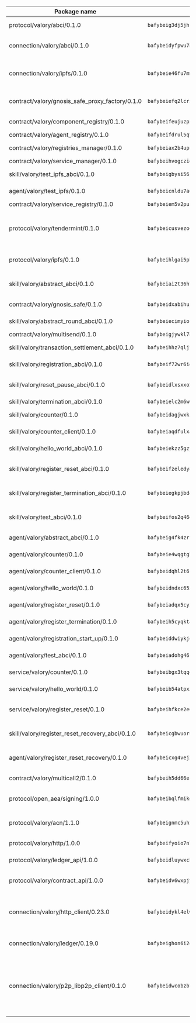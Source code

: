 | Package name                                                  | Package hash                                                  | Description                                                                                                                |
| ------------------------------------------------------------- | ------------------------------------------------------------- | -------------------------------------------------------------------------------------------------------------------------- |
| protocol/valory/abci/0.1.0                                    | `bafybeig3dj5jhsowlvg3t73kgobf6xn4nka7rkttakdb2gwsg5bp7rt7q4` | A protocol for ABCI requests and responses.                                                                                |
| connection/valory/abci/0.1.0                                  | `bafybeidyfpwu7hpanfj74zn6nkzmzoz2qharxfsnxzjr7bfldho2xzualu` | connection to wrap communication with an ABCI server.                                                                      |
| connection/valory/ipfs/0.1.0                                  | `bafybeie46fu7mv64q72dwzoxg77zbiv3pzsigzjk3rehjpm47cf3y77mha` | A connection responsible for uploading and downloading files from IPFS.                                                    |
| contract/valory/gnosis_safe_proxy_factory/0.1.0               | `bafybeiefq2lcrixbbqz5cji5vpnriydt4kfx5vvawg2vnmeadel2ar7yga` | Gnosis Safe proxy factory (GnosisSafeProxyFactory) contract                                                                |
| contract/valory/component_registry/0.1.0                      | `bafybeifeujuzp56zzdhyvxitnaakqetcqhbqr2x6jxnhj7ahzm7pb2y7uy` | Component registry contract                                                                                                |
| contract/valory/agent_registry/0.1.0                          | `bafybeifdrul5qvk5hj4ggy63ff3smt6wc4c67srnqxxfpbz3jsgbpuavgy` | Agent registry contract                                                                                                    |
| contract/valory/registries_manager/0.1.0                      | `bafybeiax2b4upu7uiea4otvc5jv3rnmnnb6g2bmb2jkrhqtuyjyylskt6i` | Registries Manager contract                                                                                                |
| contract/valory/service_manager/0.1.0                         | `bafybeihvogcziooqau7n22tejzan2baghjaodkb2u74i3aao7ffomk4aem` | Service Manager contract                                                                                                   |
| skill/valory/test_ipfs_abci/0.1.0                             | `bafybeigbysi56jvrdjlfazrlb47m66byvamqmvhsfzyrdgh4bpaqzzbjse` | IPFS e2e testing application.                                                                                              |
| agent/valory/test_ipfs/0.1.0                                  | `bafybeicnldu7a6xk7bhrqiyjhuqzccwcj5wnkpmxeqdxbwq7pyon5haqfu` | Agent for testing the ABCI connection.                                                                                     |
| contract/valory/service_registry/0.1.0                        | `bafybeiem5v2pukaklmhng3cckncdihs4shtwc4trejdrezt53lioejtk4u` | Service Registry contract                                                                                                  |
| protocol/valory/tendermint/0.1.0                              | `bafybeicusvezoqlmyt6iqomcbwaz3xkhk2qf3d56q5zprmj3xdxfy64k54` | A protocol for communication between two AEAs to share tendermint configuration details.                                   |
| protocol/valory/ipfs/0.1.0                                    | `bafybeihlgai5pbmkb6mjhvgy4gkql5uvpwvxbpdowczgz4ovxat6vajrq4` | A protocol specification for IPFS requests and responses.                                                                  |
| skill/valory/abstract_abci/0.1.0                              | `bafybeiai2t36ht3blisjneahv5almyfieqokl4auj2n43rj4k5chun2i44` | The abci skill provides a template of an ABCI application.                                                                 |
| contract/valory/gnosis_safe/0.1.0                             | `bafybeidxabihujlxvmnbf3tztjbwybyr5rlwjeniihnr5edfi6bpyjnevi` | Gnosis Safe (GnosisSafeL2) contract                                                                                        |
| skill/valory/abstract_round_abci/0.1.0                        | `bafybeiecimyiocxbetx5nuwgqh6kftrwkyovu4ydu6fnzbensc3xufkqj4` | abstract round-based ABCI application                                                                                      |
| contract/valory/multisend/0.1.0                               | `bafybeigjywkl7hydjsrkogob3xebj2ifhqwmfhhxoeyrndzhhxi5u6amey` | MultiSend contract                                                                                                         |
| skill/valory/transaction_settlement_abci/0.1.0                | `bafybeihhz7qljfnn6hfwgtvegksg752rsyqf2uv4jravjwkwk3q5s325uq` | ABCI application for transaction settlement.                                                                               |
| skill/valory/registration_abci/0.1.0                          | `bafybeif72wr6idmnk3uxn2fjb3mvsyieln4rmd52dy7z66wh2qv5som4su` | ABCI application for common apps.                                                                                          |
| skill/valory/reset_pause_abci/0.1.0                           | `bafybeidlxsxxo25pqkmjaui5blldjzkvxj7kzeedd65cp7ebfbtxzfn7sy` | ABCI application for resetting and pausing app executions.                                                                 |
| skill/valory/termination_abci/0.1.0                           | `bafybeielc2m6wgdsnzgle6kpguvpqxfui3loi47dwuusalse4dhfko24gm` | Termination skill.                                                                                                         |
| skill/valory/counter/0.1.0                                    | `bafybeidagjwxkcpeltlzk3azq4b4idaibyxxv4iouis7pupmdfosinhc44` | The ABCI Counter application example.                                                                                      |
| skill/valory/counter_client/0.1.0                             | `bafybeiaqdfulxamdshw7fykfkqvkpvjb5bnmhv7ffrjiwdi4ktiulklx6q` | A client for the ABCI counter application.                                                                                 |
| skill/valory/hello_world_abci/0.1.0                           | `bafybeiekzz5gzyl3exw3g3z3tergvjp625rdsbpxqcuulcbewa47vb44qi` | Hello World ABCI application.                                                                                              |
| skill/valory/register_reset_abci/0.1.0                        | `bafybeifzeledyo46ljxdoxiad35ke5pwexldba2h6ia562qmrsa66blm4q` | ABCI application for dummy skill that registers and resets                                                                 |
| skill/valory/register_termination_abci/0.1.0                  | `bafybeiegkpjbd4xzrr737hvfamughusekbfesmc4ijx3jxcr4xz6xuskai` | ABCI application for dummy skill that registers and resets                                                                 |
| skill/valory/test_abci/0.1.0                                  | `bafybeifos2q46do6awveg76ujfdateh3xp2wls55yldhjvuoexcbi3bk3u` | ABCI application for testing the ABCI connection.                                                                          |
| agent/valory/abstract_abci/0.1.0                              | `bafybeig4fk4zrrtcpvngmtkkuackdkpss47ygtkt7uevpdv6vhusmfdyxm` | The abstract ABCI AEA - for testing purposes only.                                                                         |
| agent/valory/counter/0.1.0                                    | `bafybeie4wqgtgb5b22zkrk2waxv3fpf5imgx6odelaenmx3mlzyuiolm6i` | The ABCI Counter example as an AEA                                                                                         |
| agent/valory/counter_client/0.1.0                             | `bafybeidqhl2t6i4iiyqfbo5ijjhuxr74rbqe2yhzhgxda3bdqig52sr4cy` | The ABCI Counter example as an AEA                                                                                         |
| agent/valory/hello_world/0.1.0                                | `bafybeidndxc6557wgnscy4fn66a7a3vzuartes65hv75iqbbwkz5jeidvi` | Hello World ABCI example.                                                                                                  |
| agent/valory/register_reset/0.1.0                             | `bafybeiadqx5cysiqt76vfbtv2fo6guxsp7sb52aih5hfrnlid24l77vzma` | Register reset to replicate Tendermint issue.                                                                              |
| agent/valory/register_termination/0.1.0                       | `bafybeih5cyqktaqrcwvwl7t55ukxv53v2zselsxmvkhv2i4enhyqx2tr6u` | Register terminate to test the termination feature.                                                                        |
| agent/valory/registration_start_up/0.1.0                      | `bafybeiddwiykjqrk7354gjiz2iviewc436v7uzot2u6glbedh43xqttw4q` | Registration start-up ABCI example.                                                                                        |
| agent/valory/test_abci/0.1.0                                  | `bafybeiadohg46rshbl36a4i545jat7kva566lc6zm5sh62ggfd4uib6zkq` | Agent for testing the ABCI connection.                                                                                     |
| service/valory/counter/0.1.0                                  | `bafybeibgx3tqqdvgoq6zxpg2itot4veiuiesd4in6aeycmxacknax4gf4y` | A set of agents incrementing a counter                                                                                     |
| service/valory/hello_world/0.1.0                              | `bafybeib54atpxx2q2uomh4nmwr7bciqgpola4uwhib5vpcvvh7bupl2x2q` | A simple demonstration of a simple ABCI application                                                                        |
| service/valory/register_reset/0.1.0                           | `bafybeihfkce2e67b63yfdb7jbyrigkktsuajzol4bg45awvdm6ah3a4yka` | Test and debug tendermint reset mechanism.                                                                                 |
| skill/valory/register_reset_recovery_abci/0.1.0               | `bafybeicgbwuorucvdk3qtokq6ttbvdww7nfi2dhlmekwfxpi7yfcmycszu` | ABCI application for dummy skill that registers and resets                                                                 |
| agent/valory/register_reset_recovery/0.1.0                    | `bafybeicxg4vej3wroh3mzn7vetmjnyvtiit6lw56m2sybrxh5meqb7tx4q` | Agent to showcase hard reset as a recovery mechanism.                                                                      |
| contract/valory/multicall2/0.1.0                              | `bafybeih5dd66eslm7rvcewoo6wqwu2flpo7zjygr4zvldfkicoqjq5nhpi` | The MakerDAO multicall2 contract.                                                                                          |
| protocol/open_aea/signing/1.0.0                               | `bafybeibqlfmikg5hk4phzak6gqzhpkt6akckx7xppbp53mvwt6r73h7tk4` | A protocol for communication between skills and decision maker.                                                            |
| protocol/valory/acn/1.1.0                                     | `bafybeignmc5uh3vgpuckljcj2tgg7hdqyytkm6m5b6v6mxtazdcvubibva` | The protocol used for envelope delivery on the ACN.                                                                        |
| protocol/valory/http/1.0.0                                    | `bafybeifyoio7nlh5zzyn5yz7krkou56l22to3cwg7gw5v5o3vxwklibhty` | A protocol for HTTP requests and responses.                                                                                |
| protocol/valory/ledger_api/1.0.0                              | `bafybeidluywxchkacc7cz65nktqjg3y2vzzp43sw5hdhnvvonozogrmfie` | A protocol for ledger APIs requests and responses.                                                                         |
| protocol/valory/contract_api/1.0.0                            | `bafybeidv6wxpjyb2sdyibnmmum45et4zcla6tl63bnol6ztyoqvpl4spmy` | A protocol for contract APIs requests and responses.                                                                       |
| connection/valory/http_client/0.23.0                          | `bafybeidykl4elwbcjkqn32wt5h4h7tlpeqovrcq3c5bcplt6nhpznhgczi` | The HTTP_client connection that wraps a web-based client connecting to a RESTful API specification.                        |
| connection/valory/ledger/0.19.0                               | `bafybeighon6i2qfl2xrg7t3lbdzlkyo4v2a7ayvwso7m5w7pf2hvjfs2ma` | A connection to interact with any ledger API and contract API.                                                             |
| connection/valory/p2p_libp2p_client/0.1.0                     | `bafybeidwcobzb7ut3efegoedad7jfckvt2n6prcmd4g7xnkm6hp6aafrva` | The libp2p client connection implements a tcp connection to a running libp2p node as a traffic delegate to send/receive envelopes to/from agents in the DHT. |

